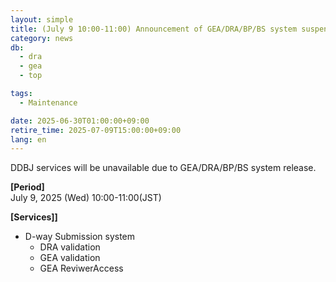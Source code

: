 ```yaml
---
layout: simple
title: (July 9 10:00-11:00) Announcement of GEA/DRA/BP/BS system suspension
category: news
db:
  - dra
  - gea
  - top

tags:
  - Maintenance

date: 2025-06-30T01:00:00+09:00
retire_time: 2025-07-09T15:00:00+09:00
lang: en
---
```


DDBJ services will be unavailable due to GEA/DRA/BP/BS system release.

**[Period]**    
July 9, 2025 (Wed) 10:00-11:00(JST)   

**[Services]]**
- D-way Submission system
  - DRA validation
  - GEA validation
  - GEA ReviwerAccess 
